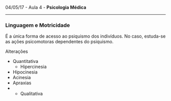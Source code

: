 



04/05/17 - Aula 4 - **Psicologia Médica**

---

### Linguagem e Motricidade

É a única forma de acesso ao psiquismo dos indivíduos. No caso, estuda-se as ações psicomotoras dependentes do psiquismo.

Alterações

* Quantitativa
  * Hipercinesia
* Hipocinesia
* Acinesia
* Apraxias
* * Qualitativa 




